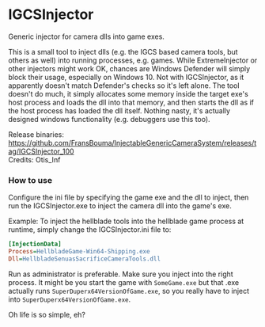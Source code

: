 IGCSInjector
============================
Generic injector for camera dlls into game exes. 

This is a small tool to inject dlls (e.g. the IGCS based camera tools, but others as well) into running processes, e.g. games. While ExtremeInjector
or other injectors might work OK, chances are Windows Defender will simply block their usage, especially on Windows 10. Not with IGCSInjector, as it
apparently doesn't match Defender's checks so it's left alone. The tool doesn't do much, it simply allocates some memory inside the target exe's host process 
and loads the dll into that memory, and then starts the dll as if the host process has loaded the dll itself. Nothing nasty, it's actually designed windows
functionality (e.g. debuggers use this too). 

Release binaries: https://github.com/FransBouma/InjectableGenericCameraSystem/releases/tag/IGCSInjector_100   
Credits: Otis_Inf

### How to use
Configure the ini file by specifying the game exe and the dll to inject, then run the IGCSInjector.exe to inject the camera dll into the game's exe.

Example: 
To inject the hellblade tools into the hellblade game process at runtime, simply change the IGCSInjector.ini file to:
```ini
[InjectionData]
Process=HellbladeGame-Win64-Shipping.exe
Dll=HellbladeSenuasSacrificeCameraTools.dll
```

Run as administrator is preferable. Make sure you inject into the right process. It might be you start the game with `SomeGame.exe` but that .exe actually
runs `SuperDuperx64VersionOfGame.exe`, so you really have to inject into `SuperDuperx64VersionOfGame.exe`. 

Oh life is so simple, eh?
